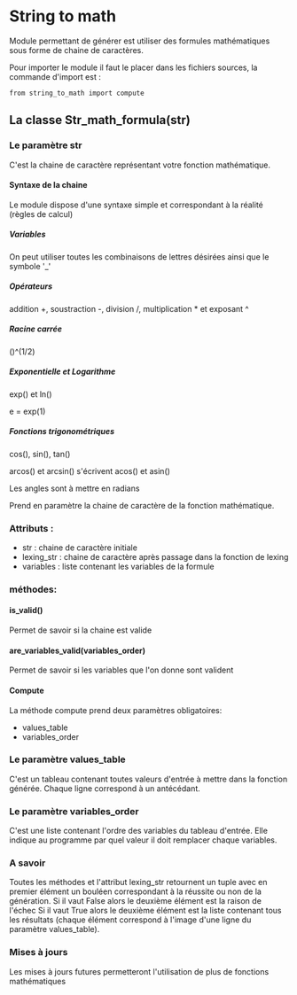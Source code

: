 # String to math
Module permettant de générer est utiliser des formules mathématiques sous forme de chaine de caractères.


Pour importer le module il faut le placer dans les fichiers sources, la commande d'import est : 

```
from string_to_math import compute
```

## La classe Str_math_formula(str)

### Le paramètre str

C'est la chaine de caractère représentant votre fonction mathématique.

#### Syntaxe de la chaine
Le module dispose d'une syntaxe simple et correspondant à la réalité (règles de calcul)
##### Variables
On peut utiliser toutes les combinaisons de lettres désirées ainsi que le symbole '_'
##### Opérateurs
addition +, soustraction -, division /, multiplication * et exposant ^ 
##### Racine carrée
()^(1/2)
##### Exponentielle et Logarithme
exp() et ln()

e = exp(1)
##### Fonctions trigonométriques
cos(), sin(), tan()

arcos() et arcsin() s'écrivent acos() et asin()

Les angles sont à mettre en radians

Prend en paramètre la chaine de caractère de la fonction mathématique.

### Attributs :
* str : chaine de caractère initiale
* lexing_str : chaine de caractère après passage dans la fonction de lexing
* variables : liste contenant les variables de la formule

### méthodes:

#### is_valid()
Permet de savoir si la chaine est valide
#### are_variables_valid(variables_order) 
Permet de savoir si les variables que l'on donne sont valident
#### Compute
La méthode compute prend deux paramètres obligatoires:
* values_table
* variables_order


### Le paramètre values_table

C'est un tableau contenant toutes valeurs d'entrée à mettre dans la fonction générée.
Chaque ligne correspond à un antécédant.

### Le paramètre variables_order
C'est une liste contenant l'ordre des variables du tableau d'entrée. Elle indique au programme par quel valeur il doit remplacer chaque variables.


### A savoir
Toutes les méthodes et l'attribut lexing_str retournent un tuple avec en premier élément un bouléen correspondant à la réussite ou non de la génération. 
Si il vaut False alors le deuxième élément est la raison de l'échec
Si il vaut True alors le deuxième élément est la liste contenant tous les résultats (chaque élément correspond à l'image d'une ligne du paramètre values_table).



### Mises à jours
Les mises à jours futures permetteront l'utilisation de plus de fonctions mathématiques
